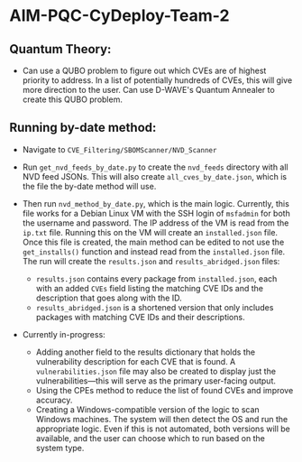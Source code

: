 # AIM-PQC-CyDeploy-Team-2

## Quantum Theory:

- Can use a QUBO problem to figure out which CVEs are of highest priority to address. In a list of potentially hundreds of CVEs, this will give more direction to the user. Can use D-WAVE's Quantum Annealer to create this QUBO problem.

## Running by-date method:

- Navigate to `CVE_Filtering/SBOMScanner/NVD_Scanner`
- Run `get_nvd_feeds_by_date.py` to create the `nvd_feeds` directory with all NVD feed JSONs. This will also create `all_cves_by_date.json`, which is the file the by-date method will use.
- Then run `nvd_method_by_date.py`, which is the main logic. Currently, this file works for a Debian Linux VM with the SSH login of `msfadmin` for both the username and password. The IP address of the VM is read from the `ip.txt` file. Running this on the VM will create an `installed.json` file. Once this file is created, the main method can be edited to not use the `get_installs()` function and instead read from the `installed.json` file. The run will create the `results.json` and `results_abridged.json` files:
  - `results.json` contains every package from `installed.json`, each with an added `CVEs` field listing the matching CVE IDs and the description that goes along with the ID.
  - `results_abridged.json` is a shortened version that only includes packages with matching CVE IDs and their descriptions.

- Currently in-progress:
  - Adding another field to the results dictionary that holds the vulnerability description for each CVE that is found. A `vulnerabilities.json` file may also be created to display just the vulnerabilities—this will serve as the primary user-facing output.
  - Using the CPEs method to reduce the list of found CVEs and improve accuracy.
  - Creating a Windows-compatible version of the logic to scan Windows machines. The system will then detect the OS and run the appropriate logic. Even if this is not automated, both versions will be available, and the user can choose which to run based on the system type.
